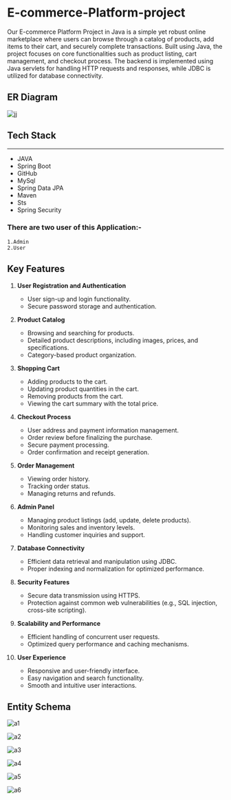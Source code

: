 # E-commerce-Platform-project

Our E-commerce Platform Project in Java is a simple yet robust online marketplace where users can browse through a catalog of products, add items to their cart, and securely complete transactions. Built using Java, the project focuses on core functionalities such as product listing, cart management, and checkout process. The backend is implemented using Java servlets for handling HTTP requests and responses, while JDBC is utilized for database connectivity.

## ER Diagram

![jj](https://github.com/user-attachments/assets/0a057e1b-0304-4a4e-81cb-37c2de869b88)


## Tech Stack

------------

- JAVA
- Spring Boot
- GitHub
- MySql
- Spring Data JPA
- Maven
- Sts
- Spring Security

### There are two user of this Application:-

    1.Admin
    2.User

## Key Features

1. **User Registration and Authentication**
   - User sign-up and login functionality.
   - Secure password storage and authentication.

2. **Product Catalog**
   - Browsing and searching for products.
   - Detailed product descriptions, including images, prices, and specifications.
   - Category-based product organization.

3. **Shopping Cart**
   - Adding products to the cart.
   - Updating product quantities in the cart.
   - Removing products from the cart.
   - Viewing the cart summary with the total price.

4. **Checkout Process**
   - User address and payment information management.
   - Order review before finalizing the purchase.
   - Secure payment processing.
   - Order confirmation and receipt generation.

5. **Order Management**
   - Viewing order history.
   - Tracking order status.
   - Managing returns and refunds.

6. **Admin Panel**
   - Managing product listings (add, update, delete products).
   - Monitoring sales and inventory levels.
   - Handling customer inquiries and support.

7. **Database Connectivity**
   - Efficient data retrieval and manipulation using JDBC.
   - Proper indexing and normalization for optimized performance.

8. **Security Features**
   - Secure data transmission using HTTPS.
   - Protection against common web vulnerabilities (e.g., SQL injection, cross-site scripting).

9. **Scalability and Performance**
   - Efficient handling of concurrent user requests.
   - Optimized query performance and caching mechanisms.

10. **User Experience**
    - Responsive and user-friendly interface.
    - Easy navigation and search functionality.
    - Smooth and intuitive user interactions.


## Entity Schema

![a1](https://github.com/rajsaurabh78/LibrarySystem/assets/108000350/86e1f802-07ea-4cf6-9e8a-90281e7c517c)

![a2](https://github.com/rajsaurabh78/LibrarySystem/assets/108000350/d331855b-b361-4eb9-82a6-8110caddca1f)

![a3](https://github.com/rajsaurabh78/LibrarySystem/assets/108000350/7bb61dc7-d11b-4483-a940-daf4fedf2db4)

![a4](https://github.com/rajsaurabh78/LibrarySystem/assets/108000350/36ed18ac-c5f4-489c-b2d4-2d2a9210a6a2)

![a5](https://github.com/rajsaurabh78/LibrarySystem/assets/108000350/7d1fd228-5c0f-46f9-ae53-d44bd4117ebf)

![a6](https://github.com/rajsaurabh78/LibrarySystem/assets/108000350/d4ca5bed-32cd-4e52-9974-cfa8e14d83ef)

